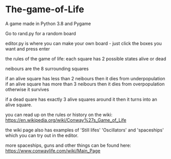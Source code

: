 # The-game-of-Life
A game made in Python 3.8 and Pygame

Go to rand.py for a random board

editor.py is where you can make your own board -
  just click the boxes you want and press enter
  
the rules of the game of life:
  each square has 2 possible states alive or dead
  
  neibours are the 8 surrounding squares
  
  if an alive square has less than 2 neibours then it dies from underpopulation
  if an alive square has more than 3 neibours then it dies from overpopulation
  otherwise it survives
  
  if a dead quare has exactly 3 alive squares around it then it turns into an alive square.
  

you can read up on the rules or history on the wiki: https://en.wikipedia.org/wiki/Conway%27s_Game_of_Life

the wiki page also has examples of 'Still lifes' 'Oscillators' and 'spaceships' which you can try out in the editor.

more spaceships, guns and other things can be found here: https://www.conwaylife.com/wiki/Main_Page
